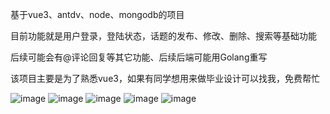 基于vue3、antdv、node、mongodb的项目

目前功能就是用户登录，登陆状态，话题的发布、修改、删除、搜索等基础功能

后续可能会有@评论回复等其它功能、后续后端可能用Golang重写

该项目主要是为了熟悉vue3，如果有同学想用来做毕业设计可以找我，免费帮忙

![image](https://github.com/MrMa98/forum-website/assets/73485208/401a2d49-dbba-4104-84d7-cd54a37b7cb3)
![image](https://github.com/MrMa98/forum-website/assets/73485208/dd3ea58d-c048-441b-908b-fd8eaeb00347)
![image](https://github.com/MrMa98/forum-website/assets/73485208/42b59785-dbfd-4802-b9fc-18c1e8b47c7c)
![image](https://github.com/MrMa98/forum-website/assets/73485208/3788699c-b65b-4b47-bcc5-c10b28cccde3)
![image](https://github.com/MrMa98/forum-website/assets/73485208/13657cb4-a6eb-4115-9b04-d7afe37221cf)





